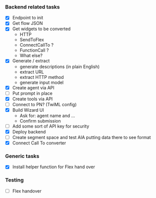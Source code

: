 ### Backend related tasks
- [x] Endpoint to init
- [x] Get flow JSON
- [x] Get widgets to be converted
  + HTTP
  + SendToFlex
  + ConnectCallTo ?
  - FunctionCall ?
  - What else?
- [x] Generate / extract
  + generate descriptions (in plain English)
  + extract URL
  + extract HTTP method
  + generate input model
- [x] Create agent via API
- [ ] Put prompt in place
- [x] Create tools via API
- [ ] Connect to PN? (TwiML config)
- [x] Build Wizard UI
  + Ask for: agent name and ...
  + Confirm submission
- [ ] Add some sort of API key for security
- [x] Deploy backend
- [ ] Create segment space and test AIA putting data there to see format  
- [x] Connect Call To converter

### Generic tasks
- [x] Install helper function for Flex hand over

### Testing
- [ ] Flex handover